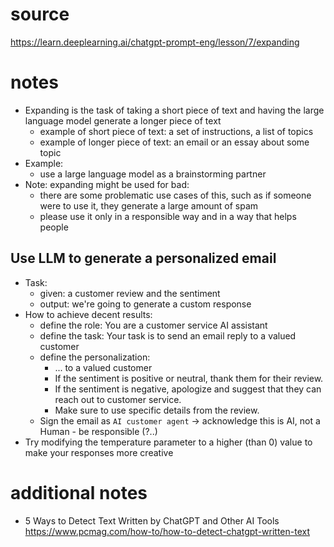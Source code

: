 # source
https://learn.deeplearning.ai/chatgpt-prompt-eng/lesson/7/expanding

# notes
- Expanding is the task of taking a short piece of text and having the large language model generate a longer piece of text
    - example of short piece of text: a set of instructions, a list of topics
    - example of longer piece of text: an email or an essay about some topic
- Example:
    - use a large language model as a brainstorming partner
- Note: expanding might be used for bad:
    - there are some problematic use cases of this, such as if someone were to use it, they generate a large amount of spam
    - please use it only in a responsible way and in a way that helps people

## Use LLM to generate a personalized email
- Task:
    - given: a customer review and the sentiment 
    - output: we're going to generate a custom response
- How to achieve decent results:
    - define the role: You are a customer service AI assistant
    - define the task: Your task is to send an email reply to a valued customer
    - define the personalization:
        - ... to a valued customer
        - If the sentiment is positive or neutral, thank them for their review.
        - If the sentiment is negative, apologize and suggest that they can reach out to customer service. 
        - Make sure to use specific details from the review.
    - Sign the email as `AI customer agent` -> acknowledge this is AI, not a Human - be responsible (?..)
- Try modifying the temperature parameter to a higher (than 0) value to make your responses more creative

# additional notes
- 5 Ways to Detect Text Written by ChatGPT and Other AI Tools https://www.pcmag.com/how-to/how-to-detect-chatgpt-written-text
